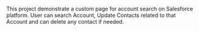 This project demonstrate a custom page for account search on Salesforce platform. User can search Account, Update Contacts related to that Account and can delete any contact if needed.
